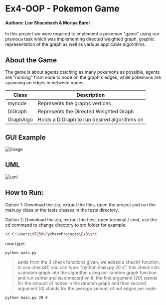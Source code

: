 # Ex4-OOP - Pokemon Game
#### Authors: Lior Shacohach & Moriya Barel

In this project we were required to implement a pokemon "game" using our previous task which was implementing directed weighted graph, graphic representation of the graph
as well as various applicable algorithms.

## About the Game

The game is about agents catching as many pokemons as possible, agents are "running" from node to node on the graph's edges, while pokemons are spawning on edges in between nodes.


| Class | Description |
| ------ | ------ |
| mynode | Represents the graphs vertices |
| DiGraph | Represents the Directed Weighted Graph |
| GraphAlgo | Holds a DiGraph to run desired algorithms on |

## GUI Example
![image](https://i.imgur.com/s8MhtOM.png)


## UML
![uml](https://i.imgur.com/51xr2pf.png)

## How to Run:
Option 1:
Download the zip, extract the files, open the project and run the main.py class or the tests classes in the tests directory.

Option 2:
Download the zip, extract the files, open terminal / cmd, use the cd command to change directory to src folder for example:
```sh
cd C:\Users\97250\PycharmProjects\Ex3\src
```
now type:
```sh
python main.py
```
> aside from the 3 check functions given, we added a check4 function, to use check4() you can type: "python main.py 20 4",
> this check inits a random graph into the algorithm using our random graph function and run center and isconnected on it. the first argument (20) stands for the amount of nodes in the random graph
> and then second argument (4) stands for the average amount of out edges per node.
```sh
python main.py 20 4
